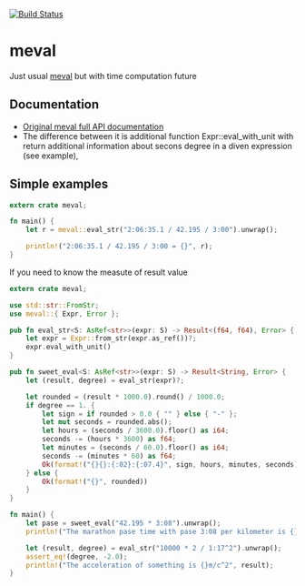 [![Build Status](https://travis-ci.com/BOPOHOB/meval-rs.svg?branch=master)](https://travis-ci.org/BOPOHOB/meval-rs)

# meval

Just usual [meval](https://github.com/rekka/meval-rs) but with time computation future

## Documentation

- [Original meval full API documentation](https://docs.rs/meval)
- The difference between it is additional function Expr::eval_with_unit with return additional information about secons degree in a diven expression (see example),

## Simple examples

```rust
extern crate meval;

fn main() {
    let r = meval::eval_str("2:06:35.1 / 42.195 / 3:00").unwrap();

    println!("2:06:35.1 / 42.195 / 3:00 = {}", r);
}
```

If you need to know the measute of result value

```rust
extern crate meval;

use std::str::FromStr;
use meval::{ Expr, Error };

pub fn eval_str<S: AsRef<str>>(expr: S) -> Result<(f64, f64), Error> {
    let expr = Expr::from_str(expr.as_ref())?;
    expr.eval_with_unit()
}

pub fn sweet_eval<S: AsRef<str>>(expr: S) -> Result<String, Error> {
    let (result, degree) = eval_str(expr)?;

    let rounded = (result * 1000.0).round() / 1000.0;
    if degree == 1. {
        let sign = if rounded > 0.0 { "" } else { "-" };
        let mut seconds = rounded.abs();
        let hours = (seconds / 3600.0).floor() as i64;
        seconds -= (hours * 3600) as f64;
        let minutes = (seconds / 60.0).floor() as i64;
        seconds -= (minutes * 60) as f64;
        Ok(format!("{}{}:{:02}:{:07.4}", sign, hours, minutes, seconds))
    } else {
        Ok(format!("{}", rounded))
    }
}

fn main() {
    let pase = sweet_eval("42.195 * 3:08").unwrap();
    println!("The marathon pase time with pase 3:08 per kilometer is {}", pase);

    let (result, degree) = eval_str("10000 * 2 / 1:17^2").unwrap();
    assert_eq!(degree, -2.0);
    println!("The acceleration of something is {}m/c^2", result);
}

```
